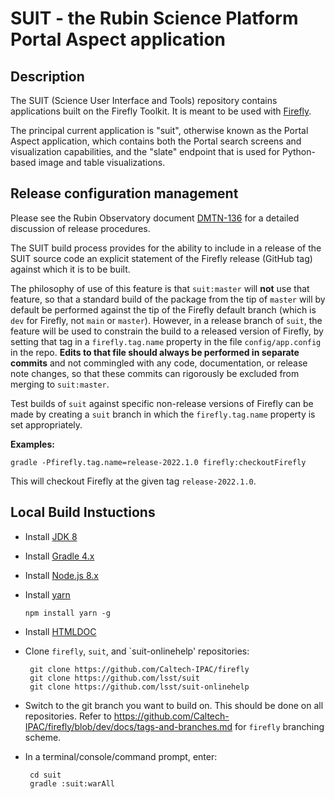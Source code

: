 # SUIT - the Rubin Science Platform Portal Aspect application

## Description
The SUIT (Science User Interface and Tools) repository contains applications built on the Firefly Toolkit.
It is meant to be used with [Firefly](https://github.com/Caltech-IPAC/firefly).

The principal current application is "suit", otherwise known as the Portal Aspect application, which
contains both the Portal search screens and visualization capabilities, and the "slate" endpoint that
is used for Python-based image and table visualizations.


## Release configuration management

Please see the Rubin Observatory document [DMTN-136](https://dmtn-136.lsst.io/) for a detailed discussion of release procedures.

The SUIT build process provides for the ability to include in a release of the SUIT source code an explicit statement of the Firefly release (GitHub tag) against which it is to be built.

The philosophy of use of this feature is that `suit:master` will **not** use that feature, so that a standard build of the package from the tip of `master` will by default be performed against the tip of the Firefly default branch (which is `dev` for Firefly, not `main` or `master`).
However, in a release branch of `suit`, the feature will be used to constrain the build to a released version of Firefly, by setting that tag in a `firefly.tag.name` property in the file `config/app.config` in the repo.
**Edits to that file should always be performed in separate commits** and not commingled with any code, documentation, or release note changes, so that these commits can rigorously be excluded from merging to `suit:master`.

Test builds of `suit` against specific non-release versions of Firefly can be made by creating a `suit` branch in which the `firefly.tag.name` property is set appropriately.

**Examples:**

`gradle -Pfirefly.tag.name=release-2022.1.0 firefly:checkoutFirefly`

This will checkout Firefly at the given tag `release-2022.1.0`.


## Local Build Instuctions

 - Install [JDK 8](http://www.oracle.com/technetwork/java/javase/downloads/jdk8-downloads-2133151.html)

 - Install [Gradle 4.x](https://gradle.org/install/)

 - Install [Node.js 8.x](https://nodejs.org/en/download/)

 - Install [yarn](https://yarnpkg.com/)

       npm install yarn -g

 - Install [HTMLDOC](https://www.msweet.org/htmldoc/)

 - Clone `firefly`, `suit`, and `suit-onlinehelp' repositories:

        git clone https://github.com/Caltech-IPAC/firefly
        git clone https://github.com/lsst/suit
        git clone https://github.com/lsst/suit-onlinehelp

 - Switch to the git branch you want to build on.  This should be done on all repositories.
   Refer to https://github.com/Caltech-IPAC/firefly/blob/dev/docs/tags-and-branches.md for `firefly` branching scheme.

 - In a terminal/console/command prompt, enter:

        cd suit
        gradle :suit:warAll
